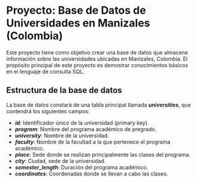 # Proyecto: Base de Datos de Universidades en Manizales (Colombia)
Este proyecto tiene como objetivo crear una base de datos que almacene información sobre las universidades ubicadas en Manizales, Colombia. El propósito principal de este proyecto es demostrar conocimientos básicos en el lenguaje de consulta SQL.

## Estructura de la base de datos
La base de datos constará de una tabla principal llamada ***universities***, que contendrá los siguientes campos:

- ***id***: Identificador único de la universidad (primary key).
- ***program***: Nombre del programa académico de pregrado.
- ***university***: Nombre de la universidad.
- ***faculty***: Nombre de la facultad a la que pertenece el programa académico.
- ***place***: Sede donde se realizan principalmente las clases del programa.
- ***city***: Ciudad, sede de la universidad.
- ***semester_length***: Duración del programa académico.
- ***coordinates***: Coordenadas donde se llevan a cabo las clases.
